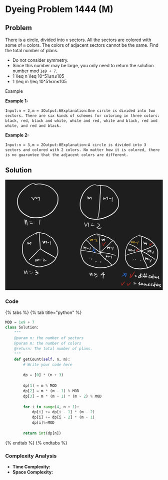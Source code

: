 # Dyeing Problem 1444 (M)

## Problem

There is a circle, divided into `n` sectors. All the sectors are colored with some of `m` colors. The colors of adjacent sectors cannot be the same. Find the total number of plans.

* Do not consider symmetry.
* Since this number may be large, you only need to return the solution number mod `1e9 + 7`.
* 1 \leq n \leq 10^51≤n≤105
* 1 \leq m \leq 10^51≤m≤105

Example

**Example 1:**

```
Input:n = 2,m = 3Output:6Explanation:One circle is divided into two sectors. There are six kinds of schemes for coloring in three colors: black, red, black and white, white and red, white and black, red and white, and red and black.
```

**Example 2:**

```
Input:n = 3,m = 2Output:0Explanation:A circle is divided into 3 sectors and colored with 2 colors. No matter how it is colored, there is no guarantee that the adjacent colors are different.          
```

## Solution&#x20;

![](<../../.gitbook/assets/Screen Shot 2021-07-01 at 8.33.20 PM.png>)

### Code

{% tabs %}
{% tab title="python" %}
```python
MOD = 1e9 + 7
class Solution:
    """
    @param n: the number of sectors
    @param m: the number of colors
    @return: The total number of plans.
    """
    def getCount(self, n, m):
        # Write your code here
        
        dp = [0] * (n + 3)

        dp[1] = m % MOD
        dp[2] = m * (m - 1) % MOD
        dp[3] = m * (m - 1) * (m - 2) % MOD

        for i in range(4, n + 1):
            dp[i] += dp[i - 1] * (m - 2)
            dp[i] += dp[i - 2] * (m - 1)
            dp[i]%=MOD
        
        return int(dp[n])
```
{% endtab %}
{% endtabs %}

### Complexity Analysis

* **Time Complexity:**
* **Space Complexity:**
